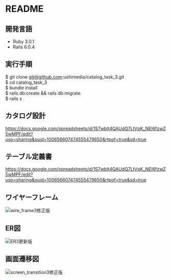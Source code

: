 # README

## 開発言語
 * Ruby 3.0.1
 * Rails 6.0.4

## 実行手順
 $ git clone git@github.com:ushimedia/catalog_task_3.git  
 $ cd catalog_task_3  
 $ bundle install  
 $ rails db:create && rails db:migrate  
 $ rails s  

## カタログ設計
https://docs.google.com/spreadsheets/d/1S7wblt4QAUdQ7LtVpK_NEl6fzwZ5wMPF/edit?usp=sharing&ouid=100656607474555479650&rtpof=true&sd=true

## テーブル定義書
https://docs.google.com/spreadsheets/d/1S7wblt4QAUdQ7LtVpK_NEl6fzwZ5wMPF/edit?usp=sharing&ouid=100656607474555479650&rtpof=true&sd=true

## ワイヤーフレーム
![wire_frame3修正版](https://user-images.githubusercontent.com/103015276/176754671-efd17e5d-53b2-4dda-818c-8d42f0224841.png)

## ER図
![ER3更新版](https://user-images.githubusercontent.com/103015276/176646436-e478f5ca-c8f6-41f1-a6bc-1c4d6ff3d6ab.png)


## 画面遷移図
![screen_transition3修正版](https://user-images.githubusercontent.com/103015276/176754676-b08c1b91-098a-4889-a01b-f9c104a76770.png)
